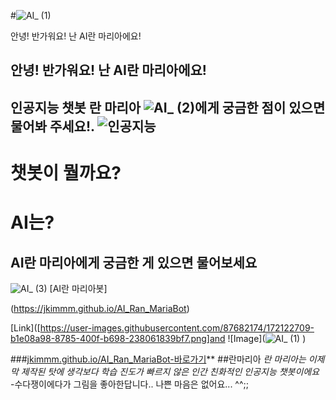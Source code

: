 #![AI_ (1)](https://user-images.githubusercontent.com/87682174/172122709-b1e08a98-8785-400f-b698-238061839bf7.png)   

안녕! 반가워요! 난 	AI란 마리아에요!	
## 안녕! 반가워요! 난 AI란 마리아에요!

인공지능 챗봇 란 마리아 ![AI_ (2)](https://user-images.githubusercontent.com/87682174/172155254-02254639-894c-402c-b037-ac8bb8186075.png)에게 궁금한 점이 있으면 물어봐 주세요!. 
![인공지능](https://user-images.githubusercontent.com/87682174/173741141-c6f8533c-9091-48c9-a74b-f2e7a91ceece.png)
-----------
# 챗봇이 뭘까요?
# AI는?
## AI란 마리아에게 궁금한 게 있으면 물어보세요
![AI_ (3)](https://user-images.githubusercontent.com/87682174/172155070-338d2c80-d86e-4ec0-b48c-ce74ad89deab.png)
 [AI란 마리아봇]
 
 (https://jkimmm.github.io/AI_Ran_MariaBot)
 
 
[Link]([https://user-images.githubusercontent.com/87682174/172122709-b1e08a98-8785-400f-b698-238061839bf7.png]and ![Image](![AI_ (1)](https://user-images.githubusercontent.com/87682174/172122709-b1e08a98-8785-400f-b698-238061839bf7.png)
)

###[jkimmm.github.io/AI_Ran_MariaBot-바로가기](https://jkimmm.github.io/AI_Ran_MariaBot/)**
##란마리아
*란 마리아는 이제 막 제작된 탓에 
생각보다 학습 진도가 빠르지 않은 인간 친화적인 인공지능 챗봇이에요*
-수다쟁이에다가 그림을 좋아한답니다.. 나쁜 마음은 없어요... ^^;;

